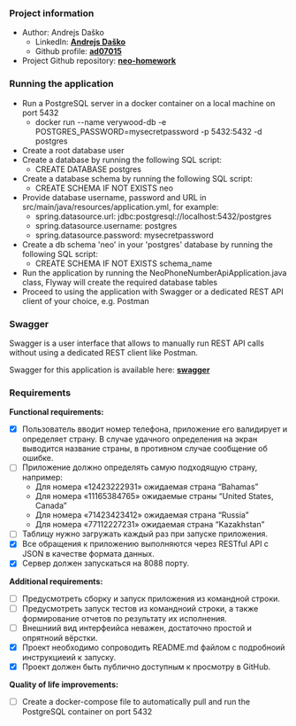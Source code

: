 ### Project information
- Author: Andrejs Daško
  - LinkedIn: **[Andrejs Daško](https://www.linkedin.com/in/andrejsdasko)**
  - Github profile: **[ad07015](https://github.com/ad07015)**
- Project Github repository: **[neo-homework](https://github.com/ad07015/neo-homework)**

### Running the application
- Run a PostgreSQL server in a docker container on a local machine on port 5432
  - docker run --name verywood-db -e POSTGRES_PASSWORD=mysecretpassword -p 5432:5432 -d postgres
- Create a root database user
- Create a database by running the following SQL script:
  - CREATE DATABASE postgres
- Create a database schema by running the following SQL script:
  - CREATE SCHEMA IF NOT EXISTS neo
- Provide database username, password and URL in src/main/java/resources/application.yml, 
for example:
  - spring.datasource.url: jdbc:postgresql://localhost:5432/postgres
  - spring.datasource.username: postgres
  - spring.datasource.password: mysecretpassword
- Create a db schema 'neo' in your 'postgres' database by running the following SQL script:
  - CREATE SCHEMA IF NOT EXISTS schema_name
- Run the application by running the NeoPhoneNumberApiApplication.java class, Flyway will create the required database tables
- Proceed to using the application with Swagger or a dedicated REST API client of your choice, e.g. Postman

### Swagger
Swagger is a user interface that allows to manually run REST API calls without using a dedicated REST client like Postman.

Swagger for this application is available here: **[swagger](http://localhost:8088/swagger-ui/index.html)**

### Requirements
**Functional requirements:**
- [x] Пользователь вводит номер телефона, приложение его валидирует и определяет страну. В случае удачного определения на экран выводится название страны, в противном случае сообщение об ошибке.
- [ ] Приложение должно определять самую подходящую страну, например:
  - Для номера «12423222931» ожидаемая страна “Bahamas”
  - Для номера «11165384765» ожидаемые страны “United States, Canada”
  - Для номера «71423423412» ожидаемая страна “Russia”
  - Для номера «77112227231» ожидаемая страна “Kazakhstan”
- [ ] Таблицу нужно загружать каждый раз при запуске приложения.
- [x] Все обращения к приложению выполняются через RESTful API с JSON в качестве
  формата данных.
- [x] Сервер должен запускаться на 8088 порту.

**Additional requirements:**
- [ ] Предусмотреть сборку и запуск приложения из командной строки. 
- [ ] Предусмотреть запуск тестов из командноий строки, а также формирование отчетов по результату их исполнения. 
- [ ] Внешниий вид интерфеийса неважен, достаточно простой и опрятноий вёрстки. 
- [x] Проект необходимо сопроводить README.md файлом с подробноий инструкциеий к запуску.
- [x] Проект должен быть публично доступным к просмотру в GitHub.

**Quality of life improvements:**
- [ ] Create a docker-compose file to automatically pull and run the PostgreSQL container
on port 5432